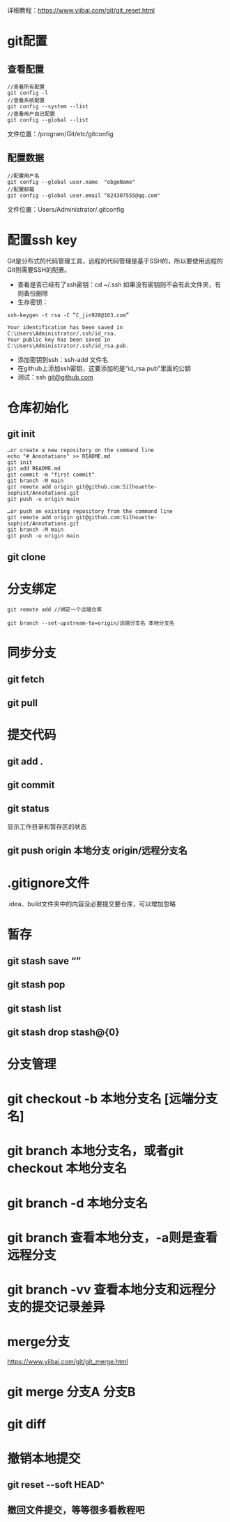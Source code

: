 
详细教程：https://www.yiibai.com/git/git_reset.html

# git配置

## 查看配置
```text
//查看所有配置
git config -l
//查看系统配置
git config --system --list
//查看用户自己配置
git config --global --list
```

文件位置：/program/Git/etc/gitconfig

## 配置数据
```text
//配置用户名
git config --global user.name  "obgeName"
//配置邮箱
git config --global user.email "824307555@qq.com"
```
文件位置：Users/Administrator/.gitconfig

# 配置ssh key
Git是分布式的代码管理工具，远程的代码管理是基于SSH的，所以要使用远程的Git则需要SSH的配置。

- 查看是否已经有了ssh密钥：cd ~/.ssh
如果没有密钥则不会有此文件夹，有则备份删除
- 生存密钥：
```text
ssh-keygen -t rsa -C “C_jin928@163.com”
```

```text
Your identification has been saved in C:\Users\Administrator/.ssh/id_rsa.
Your public key has been saved in C:\Users\Administrator/.ssh/id_rsa.pub.
```

- 添加密钥到ssh：ssh-add 文件名
- 在github上添加ssh密钥，这要添加的是“id_rsa.pub”里面的公钥
- 测试：ssh git@github.com

# 仓库初始化
## git init
```text
…or create a new repository on the command line
echo "# Annotations" >> README.md
git init
git add README.md
git commit -m "first commit"
git branch -M main
git remote add origin git@github.com:Silhouette-sophist/Annotations.git
git push -u origin main

…or push an existing repository from the command line
git remote add origin git@github.com:Silhouette-sophist/Annotations.git
git branch -M main
git push -u origin main
```
## git clone

# 分支绑定
```text
git remote add //绑定一个远端仓库

git branch --set-upstream-to=origin/远端分支名 本地分支名
```

# 同步分支
## git fetch

## git pull

# 提交代码
## git add .
## git commit
## git status 
显示工作目录和暂存区的状态
## git push origin 本地分支 origin/远程分支名

# .gitignore文件
.idea、build文件夹中的内容没必要提交要仓库，可以增加忽略

# 暂存
## git stash save “”
## git stash pop
## git stash list
## git stash drop stash@{0}

# 分支管理
# git checkout -b 本地分支名 [远端分支名]
# git branch 本地分支名，或者git checkout 本地分支名
# git branch -d 本地分支名

# git branch 查看本地分支，-a则是查看远程分支
# git branch -vv 查看本地分支和远程分支的提交记录差异

# merge分支
https://www.yiibai.com/git/git_merge.html
# git merge 分支A 分支B

# git diff

# 撤销本地提交
## git reset --soft HEAD^
## 撤回文件提交，等等很多看教程吧

